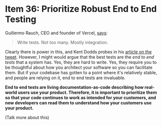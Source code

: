 # Item 36: Prioritize Robust End to End Testing

Guillermo Rauch, CEO and founder of Vercel,
[says](https://twitter.com/rauchg/status/807626710350839808):

> Write tests. Not too many. Mostly integration.

Clearly there is power in this, and Kent Dodds probes in his [article on the
tweet](https://kentcdodds.com/blog/write-tests). However, I might would argue
that the best tests are the _end to end tests_ that a system has. Yes, they are
hard to write. Yes, they require you to be thoughtful about how you architect
your software so you can facilitate them. But if your codebase has gotten to a
point where it's relatively stable, and people are relying on it, end to end
tests are invaluable.

**End to end tests are living documentation-as-code describing how real-world
users use your product. Therefore, it is important to prioritize them so that
your code continues to work as intended for your customers, and new developers
can read them to understand how your customers use your product.**

(Talk more about this)
